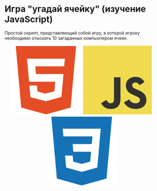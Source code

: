 # Игра "угадай ячейку" (изучение JavaScript)
Простой скрипт, представляющий собой игру, в которой игроку необходимо отыскать 10 загаданных компьютером ячеек.
<div align="center">
  <img src="https://github.com/devicons/devicon/blob/master/icons/html5/html5-plain.svg" title="HTML" alt="HTML" width="230" height="230">
  <img src="https://github.com/devicons/devicon/blob/master/icons/javascript/javascript-original.svg" title="JavaScript" alt="JavaScript" width="230" height="230">
  <img src="https://github.com/devicons/devicon/blob/master/icons/css3/css3-plain.svg" title="CSS" alt="CSS" width="230" height="230">
</div>
